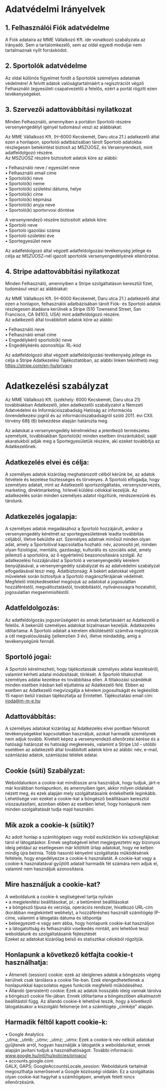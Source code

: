 # <span class="dark:text-white">Adatvédelmi Irányelvek</span>

## <span class="dark:text-white">1. Felhasználói Fiók adatvédelme</span>
A Fiók adataira az MME Vállalkozó Kft. ide vonatkozó szabályzata az irányadó.
Sem a tartalomkezelő, sem az oldal egyedi moduljai nem tartalmaznak nyílt forráskódot.

## <span class="dark:text-white">2. Sportolók adatvédelme</span>
Az oldal különös figyelmet fordít a Sportolók személyes adatainak védelmére!
A felvitt adatok valóságtartalmáért a regisztrációt végző Felhasználó (egyesületi csapatvezető) a felelős, ezért a portál rögzíti ezen tevékenységeket.

## <span class="dark:text-white">3. Szervezői adattovábbítási nyilatkozat</span>
Minden Felhasználó, amennyiben a portálon Sportoló részére versenyengedélyt igényel tudomásul veszi az alábbiakat:

Az MME Vállalkozó Kft. (H-6000 Kecskemét, Daru utca 21.) adatkezelő által ezen a honlapon, sportolói adatbázisában tárolt Sportoló adatokba részlegesen betekintést biztosít az MSZÚOSZ, és Versenyrendező, mint adatfeldolgozó részére. <br>
Az MSZÚOSZ részére biztosított adatok köre az alábbi:

•	Felhasználó neve / egyesület neve<br>
•	Felhasználó email címe<br>
•	Sportoló(k) neve<br>
•	Sportoló(k) neme<br>
•	Sportoló(k) születési dátuma, helye<br>
•	Sportoló(k) címe<br>
•	Sportoló(k) képmása<br>
•	Sportoló(k) anyja neve<br>
•	Sportoló(k) sportorvosi döntése<br>

A versenyrendező részére biztosított adatok köre:<br>
•	Sportoló neve<br>
•	Sportoló igazolási száma<br>
•	Sportoló születési éve<br>
•	Sportegyesület neve<br>

Az adatfeldolgozó által végzett adatfeldolgozási tevékenység jellege és célja az MSZÚOSZ-nél igazolt sportolók versenyengedélyének ellenőrzése.

## <span class="dark:text-white">4. Stripe adattovábbítási nyilatkozat</span>
Minden Felhasználó, amennyiben a Stripe szolgáltatáson keresztül fizet, tudomásul veszi az alábbiakat:

Az MME Vállalkozó Kft. (H-6000 Kecskemét, Daru utca 21.) adatkezelő által ezen a honlapon, felhasználói adatbázisában tárolt Fiók- és Sportoló adatok részlegesen átadásra kerülnek a Stripe (510 Townsend Street, San Francisco, CA 94103, USA) mint adatfeldolgozó részére. <br>
Az adatkezelő által továbbított adatok köre az alábbi:

•	Felhasználó neve<br>
•	Felhasználó email címe<br>
•	Engedélykérő sportoló(k) neve<br>
•	Engedélykérés azonosítója: RL-kód<br>

Az adatfeldolgozó által végzett adatfeldolgozási tevékenység jellege és célja a Stripe Adatkezelési Tájékoztatóban, az alábbi linken tekinthető meg:<br>
<a href="https://stripe.com/en-hu/privacy" target="_blank"> https://stripe.com/en-hu/privacy </a>

# <span class="dark:text-white">Adatkezelési szabályzat</span>
Az MME Vállalkozó Kft. (székhely: 6000 Kecskemét, Daru utca 21) továbbiakban Adatkezelő, jelen adatkezelői szabályzatot a Nemzeti Adatvédelmi és Információszabadság Hatóság az információs önrendelkezési jogról és az információszabadságról szóló 2011. évi CXII. törvény 68§ (6) bekezdése alapján határozta meg. <br>

Az adatokat a versenyengedély kérelmekhez a jelentkező természetes személyek, továbbiakban Sportoló(k) minden esetben önszántukból, saját akaratukból adják meg a Sportegyesületük részére, aki ezeket továbbítja az Adatkezelőnek.

## <span class="dark:text-white">Adatkezelés elvei és célja: </span>
A személyes adatok kizárólag meghatározott célból kérünk be, az adatok felvétele és kezelése tisztességes és törvényes. A Sportoló elfogadja, hogy személyes adatait, mint az Adatkezelő sportszolgáltatás, versenyszervezés, marketing, direktmarketing, hírlevél küldési célokkal kezeljük. Az adatkezelés során minden személyes adatot rögzítünk, rendszerezünk és tárolunk.

## <span class="dark:text-white">Adatkezelés jogalapja:</span>
A személyes adatok megadásához a Sportoló hozzájárult, amikor a versenyengedély kérelmét az sportegyesületének leadta továbbítás céljából, illetve beküldte azt. Személyes adatnak minősül minden olyan adat, amely a Sportolóval kapcsolatba hozható: név, azonosító jel, minden olyan fiziológiai, mentális, gazdasági, kulturális és szociális adat, amely jellemző a sportolóra, az ő egyértelmű beazonosítására szolgál. Az adatkezelési hozzájárulást a Sportoló a versenyengedély kérelem benyújtásával, a versenyengedély szabályzat és az adatvédelmi szabályzat elfogadásával teszi meg.
Adatbiztonság: A bekért adatokkal végzett műveletek során biztosítjuk a Sportoló magánszférájának védelmét. Megfelelő intézkedésekkel megóvjuk az adatokat a jogosulatlan hozzáféréstől, megváltoztatástól, továbbítástól, nyilvánosságra hozataltól, jogosulatlan megsemmisítéstől.

## <span class="dark:text-white">Adatfeldolgozás: </span>
Az adatfeldolgozás jogszerűségéért és annak betartásáért az Adatkezelő a felelős. A bekerülő személyes adatokat bizalmasan kezeljük.
Adatkezelés időtartama: A Sportoló adatait a kérelem elküldésétől számítva megőrizzük a cél megvalósulásáig (jellemzően 3 év), illetve mindaddig, amíg a tevékenységünk fennáll.

## <span class="dark:text-white">Sportoló jogai: </span>
A Sportoló kérelmezheti, hogy tájékoztassák személyes adatai kezeléséről, valamint kérheti adatai módosítását, törlését. A Sportoló tiltakozhat személyes adatai kezelése és továbbítása ellen. A tiltakozási szándékát minden esetben írásban kell eljuttatnia az Adatkezelő felé. Ebben az esetben az Adatkezelő megvizsgálja a kérelem jogosultságát és legkésőbb 15 napon belül írásban tájékoztatja az Érintettet. Tájékoztatási email cím: iroda@m-m-e.hu

## <span class="dark:text-white">Adattovábbítás: </span>
A személyes adatokat kizárólag az Adatkezelés elvei pontban felsorolt tevékenységekkel kapcsolatban használjuk, azokat harmadik személynek nem adjuk tovább.  Kivételt képez a versenyrendező ellenőrzési kérése és a hatósági határozat és hatósági megkeresés, valamint a Stripe Ltd – utóbbi esetében az adatkezelő által továbbított adatok köre az alábbi: név, e-mail, számlázási adatok, számlázási tételek adatai.

## <span class="dark:text-white">Cookie (süti) Szabályzat:</span>
Weboldalunkon a cookie-kat mindössze arra használjuk, hogy tudjuk, járt-e már korábban honlapunkon, és amennyiben igen, akkor milyen oldalakat nézett meg, és ezek alapján mely szolgáltatásaink érdekelhetik leginkább. Lehetősége van ezeket a cookie-kat a böngésző beállításain keresztül visszautasítani, azonban ebben az esetben lehet, hogy honlapunk nem minden szolgáltatását tudja majd használni.

## <span class="dark:text-white">Mik azok a cookie-k (sütik)?</span>
Az adott honlap a számítógépen vagy mobil eszközökön kis szövegfájlokat tárol el látogatáskor. Ennek segítségével lehet megjegyeztetni egy bizonyos ideig például az esetlegesen már kitöltött űrlap adatokat, hogy ne kelljen mindig újra beírnia. Több hasonló kényelmi szolgáltatás működésének feltétele, hogy engedélyezze a cookie-k használatát.
A cookie-kat vagy a cookie-k használatával gyűjtött adatait harmadik fél számára nem adjuk el, valamint nem használjuk azonosításra.

## <span class="dark:text-white">Mire használjuk a cookie-kat?</span>
A weboldalunk a cookie-k segítségével tartja nyilván<br>
•	a megjelenítési beállításokat, pl.: a betűméret beállításokat<br>
•	a böngésző típusa és verziója, operációs rendszer, hivatkozó URL-cím (korábban megtekintett webhely), a hozzáféréshez használt számítógép IP-címe, valamint a látogatás dátuma és időpontja<br>
•	beleegyezett-e vagy sem abba, hogy honlapunk cookie-kat használjon<br>
•	a látogatottság és felhasználói viselkedés mintáit, ami lehetővé teszi weboldalunk és szolgáltatásaink fejlesztését<br>
Ezeket az adatokat kizárólag belső és statisztikai célokból rögzítjük.<br>

## <span class="dark:text-white">Honlapunk a következő kétfajta cookie-t használhatja:</span>
•	Átmeneti (session) cookie: ezek az ideiglenes adatok a böngészés végéig kerülnek csak tárolásra a cookie file-ban. Ezek elengedhetetlenek a honlapunkkal kapcsolatos egyes funkciók megfelelő működéséhez. <br>
•	Állandó (persistent) cookie: Ezek az adatok hosszabb ideig vannak tárolva a böngésző cookie file-jában. Ennek időtartama a böngészőben alkalmazott beállítástól függ. Az állandó cookie-k lehetővé teszik, hogy a következő látogatásakor a kiszolgáló felismerje önt a számítógép „címkéje” alapján.

## <span class="dark:text-white">Harmadik féltől kapott cookie-k:</span>
•	Google Analytics <br>
_utma; _utmb; _utmv; _utmz; _utmx: Ezek a cookie-k név nélküli adatokat gyűjtenek arról, hogyan használják a látogatók a weboldalunkat, ennek alapján javítani tudjuk a használhatóságot. További információ: www.google.hu/intl/hu/policies/privacy/ <br>
•	accounts.google.com <br>
GALX; GAPS; GoogleAccountsLocale_session: Weboldalunk tartalmát megoszthatja ismerőseivel a Google közösségi oldalán. Ez a szolgáltatás olyan cookie-kat hagyhat a számítógépen, amelyek felett nincs ellenőrzésünk.<br>
